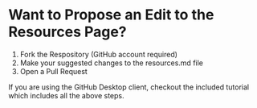 # Want to Propose an Edit to the Resources Page?

1.  Fork the Respository (GitHub account required)
2.  Make your suggested changes to the resources.md file
3.  Open a Pull Request

If you are using the GitHub Desktop client, checkout the included tutorial which includes all the above steps.
